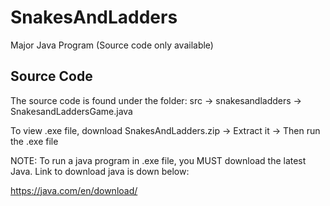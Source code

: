 SnakesAndLadders
================

Major Java Program (Source code only available)

Source Code
------------
The source code is found under the folder: src -> snakesandladders -> SnakesandLaddersGame.java

To view .exe file, download SnakesAndLadders.zip -> Extract it -> Then run the .exe file

NOTE: To run a java program in .exe file, you MUST download the latest Java. Link to download java is down below:

https://java.com/en/download/
